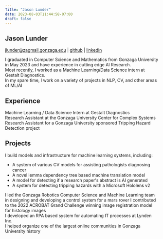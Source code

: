 ```yaml
---
Title: "Jason Lunder"
date: 2023-08-03T11:44:58-07:00
draft: false
---
```

## Jason Lunder
[jlunder@zagmail.gonzaga.edu](mailto:jlunder@zagmail.gonzaga.edu) | [github](https://github.com/jlunder00) | [linkedin](https://www.linkedin.com/in/jason-l-736516113/)

I graduated in Computer Science and Mathematics from Gonzaga University in May 2023 and have experience in cutting edge AI Research.    
Most recently, I worked as a Machine Learning/Data Science intern at Gestalt Diagnostics.    
In my spare time, I work on a variety of projects in NLP, CV, and other areas of ML/AI    

## Experience
Machine Learning / Data Science Intern at Gestalt Diagnostics    
Research Assistant at the Gonzaga University Center for Complex Systems    
Research Assistant for a Gonzaga University sponsored Tripping Hazard Detection project    

## Projects
I build models and infrastructure for machine learning systems, including:    
  - A system of various CV models for assisting pathologists diagnosing cancer    
  - A novel lemma dependency tree based machine translation model    
  - A model for detecting if a research paper's abstract is AI generated    
  - A system for detecting tripping hazards with a Microsoft Hololens v2    

I led the Gonzaga Robotics Computer Science and Machine Learning team in designing and developing a control system for a mars rover
I contributed to the 2022 ACROBAT Grand Challenge winning image registration model for histology images    
I developed an RPA based system for automating IT processes at Lynden Inc.     
I helped organize one of the largest online communities in Gonzaga University history


